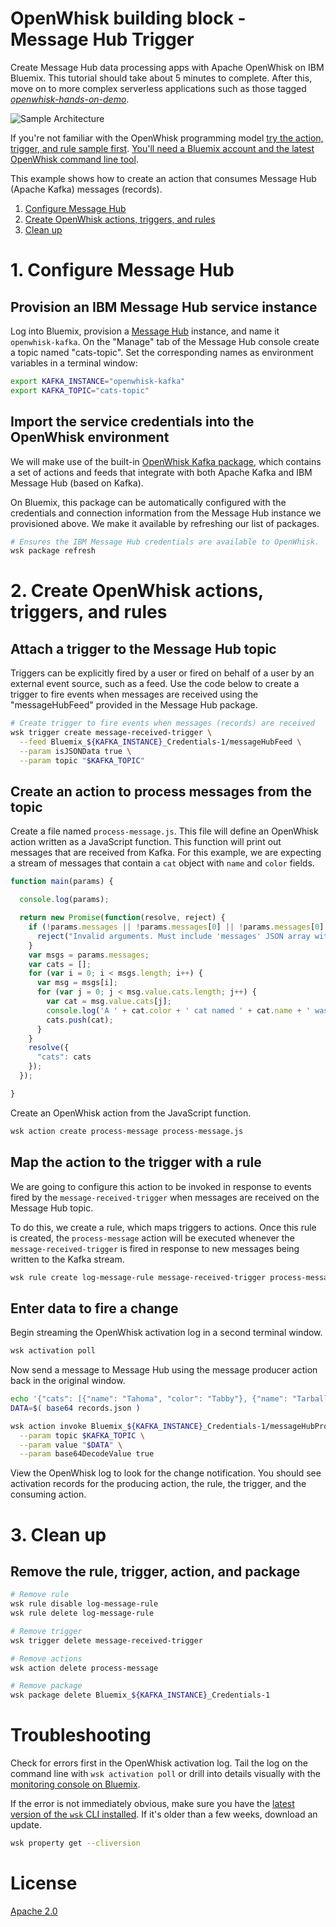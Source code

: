 # OpenWhisk building block - Message Hub Trigger
Create Message Hub data processing apps with Apache OpenWhisk on IBM Bluemix. This tutorial should take about 5 minutes to complete. After this, move on to more complex serverless applications such as those tagged [_openwhisk-hands-on-demo_](https://github.com/search?q=topic%3Aopenwhisk-hands-on-demo+org%3AIBM&type=Repositories).

![Sample Architecture](https://openwhisk-ui-prod.cdn.us-south.s-bluemix.net/openwhisk/ngow-public/img/getting-started-messagehub.svg)

If you're not familiar with the OpenWhisk programming model [try the action, trigger, and rule sample first](https://github.com/IBM/openwhisk-action-trigger-rule). [You'll need a Bluemix account and the latest OpenWhisk command line tool](https://github.com/IBM/openwhisk-action-trigger-rule/blob/master/docs/OPENWHISK.md).

This example shows how to create an action that consumes Message Hub (Apache Kafka) messages (records).

1. [Configure Message Hub](#1-configure-message-hub)
2. [Create OpenWhisk actions, triggers, and rules](#2-create-openwhisk-actions-triggers-and-rules)
3. [Clean up](#3-clean-up)

# 1. Configure Message Hub
## Provision an IBM Message Hub service instance
Log into Bluemix, provision a [Message Hub](https://console.ng.bluemix.net/catalog/services/message-hub) instance, and name it `openwhisk-kafka`. On the "Manage" tab of the Message Hub console create a topic named "cats-topic". Set the corresponding names as environment variables in a terminal window:

```bash
export KAFKA_INSTANCE="openwhisk-kafka"
export KAFKA_TOPIC="cats-topic"
```

## Import the service credentials into the OpenWhisk environment
We will make use of the built-in [OpenWhisk Kafka package](https://github.com/apache/incubator-openwhisk-package-kafka#producing-messages-to-message-hub), which contains a set of actions and feeds that integrate with both Apache Kafka and IBM Message Hub (based on Kafka).

On Bluemix, this package can be automatically configured with the credentials and connection information from the Message Hub instance we provisioned above. We make it available by refreshing our list of packages.

```bash
# Ensures the IBM Message Hub credentials are available to OpenWhisk.
wsk package refresh
```

# 2. Create OpenWhisk actions, triggers, and rules
## Attach a trigger to the Message Hub topic
Triggers can be explicitly fired by a user or fired on behalf of a user by an external event source, such as a feed. Use the code below to create a trigger to fire events when messages are received using the "messageHubFeed" provided in the Message Hub package.

```bash
# Create trigger to fire events when messages (records) are received
wsk trigger create message-received-trigger \
  --feed Bluemix_${KAFKA_INSTANCE}_Credentials-1/messageHubFeed \
  --param isJSONData true \
  --param topic "$KAFKA_TOPIC"
```

## Create an action to process messages from the topic
Create a file named `process-message.js`. This file will define an OpenWhisk action written as a JavaScript function. This function will print out messages that are received from Kafka. For this example, we are expecting a stream of messages that contain a `cat` object with `name` and `color` fields.

```javascript
function main(params) {

  console.log(params);

  return new Promise(function(resolve, reject) {
    if (!params.messages || !params.messages[0] || !params.messages[0].value) {
      reject("Invalid arguments. Must include 'messages' JSON array with 'value' field");
    }
    var msgs = params.messages;
    var cats = [];
    for (var i = 0; i < msgs.length; i++) {
      var msg = msgs[i];
      for (var j = 0; j < msg.value.cats.length; j++) {
        var cat = msg.value.cats[j];
        console.log('A ' + cat.color + ' cat named ' + cat.name + ' was received.');
        cats.push(cat);
      }
    }
    resolve({
      "cats": cats
    });
  });

}
```

Create an OpenWhisk action from the JavaScript function.
```bash
wsk action create process-message process-message.js
```

## Map the action to the trigger with a rule
We are going to configure this action to be invoked in response to events fired by the `message-received-trigger` when messages are received on the Message Hub topic.

To do this, we create a rule, which maps triggers to actions. Once this rule is created, the `process-message` action will be executed whenever the `message-received-trigger` is fired in response to new messages being written to the Kafka stream.

```bash
wsk rule create log-message-rule message-received-trigger process-message
```

## Enter data to fire a change
Begin streaming the OpenWhisk activation log in a second terminal window.
```bash
wsk activation poll
```

Now send a message to Message Hub using the message producer action back in the original window.
```bash
echo '{"cats": [{"name": "Tahoma", "color": "Tabby"}, {"name": "Tarball", "color": "Black"}] }' > records.json
DATA=$( base64 records.json )

wsk action invoke Bluemix_${KAFKA_INSTANCE}_Credentials-1/messageHubProduce \
  --param topic $KAFKA_TOPIC \
  --param value "$DATA" \
  --param base64DecodeValue true
```

View the OpenWhisk log to look for the change notification. You should see activation records for the producing action, the rule, the trigger, and the consuming action.

# 3. Clean up
## Remove the rule, trigger, action, and package

```bash
# Remove rule
wsk rule disable log-message-rule
wsk rule delete log-message-rule

# Remove trigger
wsk trigger delete message-received-trigger

# Remove actions
wsk action delete process-message

# Remove package
wsk package delete Bluemix_${KAFKA_INSTANCE}_Credentials-1
```

# Troubleshooting
Check for errors first in the OpenWhisk activation log. Tail the log on the command line with `wsk activation poll` or drill into details visually with the [monitoring console on Bluemix](https://console.ng.bluemix.net/openwhisk/dashboard).

If the error is not immediately obvious, make sure you have the [latest version of the `wsk` CLI installed](https://console.ng.bluemix.net/openwhisk/learn/cli). If it's older than a few weeks, download an update.
```bash
wsk property get --cliversion
```

# License
[Apache 2.0](LICENSE.txt)

